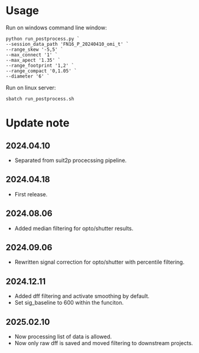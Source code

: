# Usage

Run on windows command line window:
```
python run_postprocess.py `
--session_data_path 'FN16_P_20240410_omi_t' `
--range_skew '-5,5' `
--max_connect '1' `
--max_apect '1.35' `
--range_footprint '1,2' `
--range_compact '0,1.05' `
--diameter '6' `
```

Run on linux server:
```
sbatch run_postprocess.sh
```

# Update note

## 2024.04.10
- Separated from suit2p procecssing pipeline.

## 2024.04.18
- First release.

## 2024.08.06
- Added median filtering for opto/shutter results.

## 2024.09.06
- Rewritten signal correction for opto/shutter with percentile filtering.

## 2024.12.11
- Added dff filtering and activate smoothing by default.
- Set sig_baseline to 600 within the funciton.

## 2025.02.10
- Now processing list of data is allowed.
- Now only raw dff is saved and moved filtering to downstream projects.